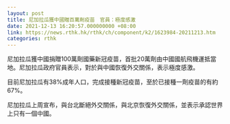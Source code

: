 ```yaml
---
layout: post
title: 尼加拉瓜獲中國贈百萬劑疫苗　官員：極度感激
date: 2021-12-13 16:20:57.000000000 +08:00
link: https://news.rthk.hk/rthk/ch/component/k2/1623984-20211213.htm
categories: rthk
---
```


尼加拉瓜獲中國捐贈100萬劑國藥新冠疫苗，首批20萬劑由中國國航飛機運抵當地。尼加拉瓜政府官員表示，對於與中國恢復外交關係，表示極度感激。

目前尼加拉瓜有38%成年人口，完成接種新冠疫苗，至於已接種一劑疫苗的有約67%。

尼加拉瓜上周宣布，與台北斷絕外交關係，與北京恢復外交關係，並表示承認世界上只有一個中國。
